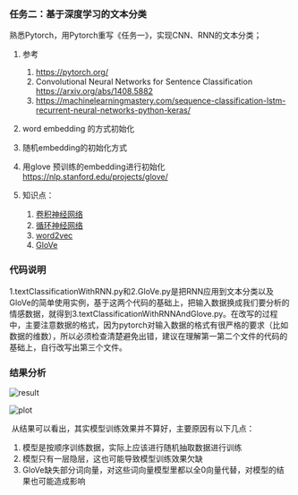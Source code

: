 ### 任务二：基于深度学习的文本分类

熟悉Pytorch，用Pytorch重写《任务一》，实现CNN、RNN的文本分类；

1. 参考

   1. https://pytorch.org/
   2. Convolutional Neural Networks for Sentence Classification <https://arxiv.org/abs/1408.5882>
   3. <https://machinelearningmastery.com/sequence-classification-lstm-recurrent-neural-networks-python-keras/>

2. word embedding 的方式初始化

3. 随机embedding的初始化方式

4. 用glove 预训练的embedding进行初始化 https://nlp.stanford.edu/projects/glove/

5. 知识点：

   1. [卷积神经网络](<https://jesseyule.github.io/machinelearning/cnn/content.html>)
   2. [循环神经网络](<https://jesseyule.github.io/machinelearning/rnn/content.html>)
   3. [word2vec](<https://jesseyule.github.io/naturallanguage/word2vec/content.html>)
   4. [GloVe](<https://jesseyule.github.io/naturallanguage/gloVe/content.html>)

   

### 代码说明

​	1.textClassificationWithRNN.py和2.GloVe.py是把RNN应用到文本分类以及GloVe的简单使用实例，基于这两个代码的基础上，把输入数据换成我们要分析的情感数据，就得到3.textClassificationWithRNNAndGlove.py。在改写的过程中，主要注意数据的格式，因为pytorch对输入数据的格式有很严格的要求（比如数据的维数），所以必须检查清楚避免出错，建议在理解第一第二个文件的代码的基础上，自行改写出第三个文件。



### 结果分析

![result](/Users/junjieyu/Documents/programming/github_projects/NLPBeginner/2.advancedTextClassification/result/result.png)

 ![plot](/Users/junjieyu/Documents/programming/github_projects/NLPBeginner/2.advancedTextClassification/result/plot.png)

​	从结果可以看出，其实模型训练效果并不算好，主要原因有以下几点：

1. 模型是按顺序训练数据，实际上应该进行随机抽取数据进行训练
2. 模型只有一层隐层，这也可能导致模型训练效果欠缺
3. GloVe缺失部分词向量，对这些词向量模型里都以全0向量代替，对模型的结果也可能造成影响

